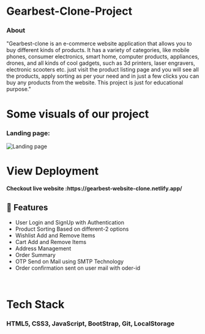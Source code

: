 
<h1>Gearbest-Clone-Project</h1>



<h3>About</h3>
<p>"Gearbest-clone is an e-commerce website application that allows you to buy different kinds of products. It has a variety of categories, like  mobile phones, consumer electronics, smart home, computer products, appliances, drones, and all kinds of cool gadgets, such as 3d printers, laser engravers, electronic scooters etc. just visit the product listing page and you will see all the products, apply sorting as per your need and in just a few clicks you can buy any products from the website. This project is  just for educational purpose."</p>

</hr>



<h1>Some visuals of our project </h1>
 </hr>
 <h3>Landing page: </h3>
 <img src="Screenshot (203).png" alt="Landing page"/>
 

<h1>View Deployment</h1>
</hr>
<h4>Checkout live website :https://gearbest-website-clone.netlify.app/</h4>
</hr>




  

  ## 🚀 Features
- User Login and SignUp with Authentication
- Product Sorting Based on different-2 options
- Wishlist Add and Remove Items
- Cart Add and Remove Items 
- Address Management
- Order Summary
- OTP Send on Mail using SMTP Technology
- Order confirmation sent on user mail with oder-id



<br />


</hr>
<h1>Tech Stack </h1>
<h3>HTML5, CSS3, JavaScript, BootStrap, Git, LocalStorage </h3>


